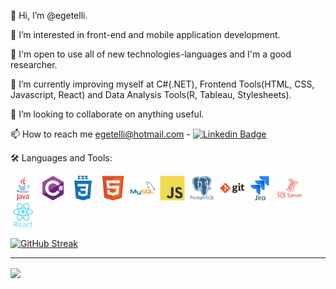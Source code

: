 👋 Hi, I’m @egetelli.

👀 I’m interested in front-end and mobile application development.

:muscle: I'm open to use all of new technologies-languages and I'm a good researcher.


🌱 I’m currently improving myself at C#(.NET), Frontend Tools(HTML, CSS, Javascript, React) and Data Analysis Tools(R, Tableau, Stylesheets).

💞️ I’m looking to collaborate on anything useful.

📫 How to reach me egetelli@hotmail.com - [![Linkedin Badge](https://img.shields.io/badge/-LinkedIn-blue?style=flat&logo=Linkedin&logoColor=white)](https://www.linkedin.com/in/ege-telli-687828236/)

🛠️ Languages and Tools:
<div>
  <img src="https://github.com/devicons/devicon/blob/master/icons/java/java-original-wordmark.svg" title="Java" alt="Java" width="40" height="40"/>&nbsp;
  <img src="https://github.com/devicons/devicon/blob/master/icons/csharp/csharp-original.svg" title="CSharp" alt="CSharp" width="40" height="40"/>&nbsp;
  <img src="https://github.com/devicons/devicon/blob/master/icons/css3/css3-plain-wordmark.svg"  title="CSS3" alt="CSS" width="40" height="40"/>&nbsp;
  <img src="https://github.com/devicons/devicon/blob/master/icons/html5/html5-original.svg" title="HTML5" alt="HTML" width="40" height="40"/>&nbsp;
    <img src="https://github.com/devicons/devicon/blob/master/icons/mysql/mysql-original-wordmark.svg" title="MySQL"  alt="MySQL" width="40" height="40"/>&nbsp;
  <img src="https://github.com/devicons/devicon/blob/master/icons/javascript/javascript-original.svg" title="JavaScript" alt="JavaScript" width="40" height="40"/>&nbsp; 
  <img src="https://github.com/devicons/devicon/blob/master/icons/postgresql/postgresql-plain-wordmark.svg" title="PostgreSQL" alt="PostgreSQL" width="40" height="40"/>&nbsp;
    <img src="https://github.com/devicons/devicon/blob/master/icons/git/git-original-wordmark.svg" title="Git" **alt="Git" width="40" height="40"/>
    <img src="https://github.com/devicons/devicon/blob/master/icons/jira/jira-original-wordmark.svg" title="Jira" alt="Jira" width="40" height="40"/>&nbsp;
  <img src="https://github.com/devicons/devicon/blob/master/icons/microsoftsqlserver/microsoftsqlserver-plain-wordmark.svg" title="MicrosoftSQLServer" alt="MicrosoftSQLServer" width="40" height="40"/>&nbsp;
  <img src="https://github.com/devicons/devicon/blob/master/icons/react/react-original-wordmark.svg" title="React" alt="React" width="40" height="40"/>&nbsp;



</div>

[![GitHub Streak](http://github-readme-streak-stats.herokuapp.com?user=egetelli&theme=react)](https://git.io/streak-stats)

<hr />
<a href=""> <img align="center" src="https://github-readme-stats-sigma-five.vercel.app/api/top-langs/?username=egetelli&theme=react&line_height=40&hide=css"/> </a>


